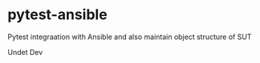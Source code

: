 # pytest-ansible
Pytest integraation with Ansible and also maintain object structure of SUT

Undet Dev
